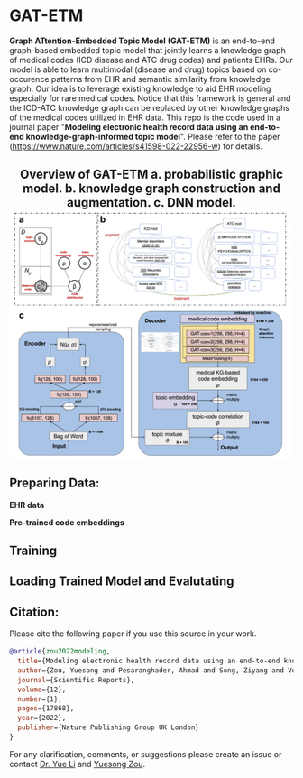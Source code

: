 # GAT-ETM
**Graph ATtention-Embedded Topic Model (GAT-ETM)** is an end-to-end graph-based embedded topic model that jointly learns a knowledge graph of medical codes (ICD disease and ATC drug codes) and patients EHRs. Our model is able to learn multimodal (disease and drug) topics based on co-occurence patterns from EHR and semantic similarity from knowledge graph. Our idea is to leverage existing knowledge to aid EHR modeling especially for rare medical codes. Notice that this framework is general and the ICD-ATC knowledge graph can be replaced by other knowledge graphs of the medical codes utilized in EHR data. This repo is the code used in a journal paper "**Modeling electronic health record data using an end-to-end knowledge-graph-informed topic model**". Please refer to the paper  (https://www.nature.com/articles/s41598-022-22956-w) for details. 
<h2 align="center">
  Overview of GAT-ETM
a. probabilistic graphic model. b. knowledge graph construction and augmentation. c. DNN model. 
  <img align="center"  src="./overview.png" width="900" alt="...">
</h2>

## Preparing Data:
**EHR data**

**Pre-trained code embeddings**

## Training

## Loading Trained Model and Evalutating

## Citation: 
Please cite the following paper if you use this source in your work.
```bibtex
@article{zou2022modeling,
  title={Modeling electronic health record data using an end-to-end knowledge-graph-informed topic model},
  author={Zou, Yuesong and Pesaranghader, Ahmad and Song, Ziyang and Verma, Aman and Buckeridge, David L and Li, Yue},
  journal={Scientific Reports},
  volume={12},
  number={1},
  pages={17868},
  year={2022},
  publisher={Nature Publishing Group UK London}
}
```
For any clarification, comments, or suggestions please create an issue or contact [Dr. Yue Li](https://www.cs.mcgill.ca/~yueli/) and [Yuesong Zou](https://zouyuesong.github.io/).

